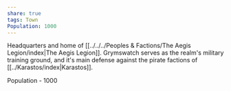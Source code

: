 ```yaml
---
share: true
tags: Town
Population: 1000
---
```


Headquarters and home of [[../../../Peoples & Factions/The Aegis Legion/index|The Aegis Legion]]. Grymswatch serves as the realm's military training ground, and it's main defense against the pirate factions of [[../Karastos/index|Karastos]]. 

Population - 1000
